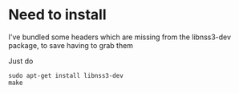 # Need to install 
I've bundled some headers which are missing from the libnss3-dev package, to save having to grab them

Just do

```
sudo apt-get install libnss3-dev 
make
```
